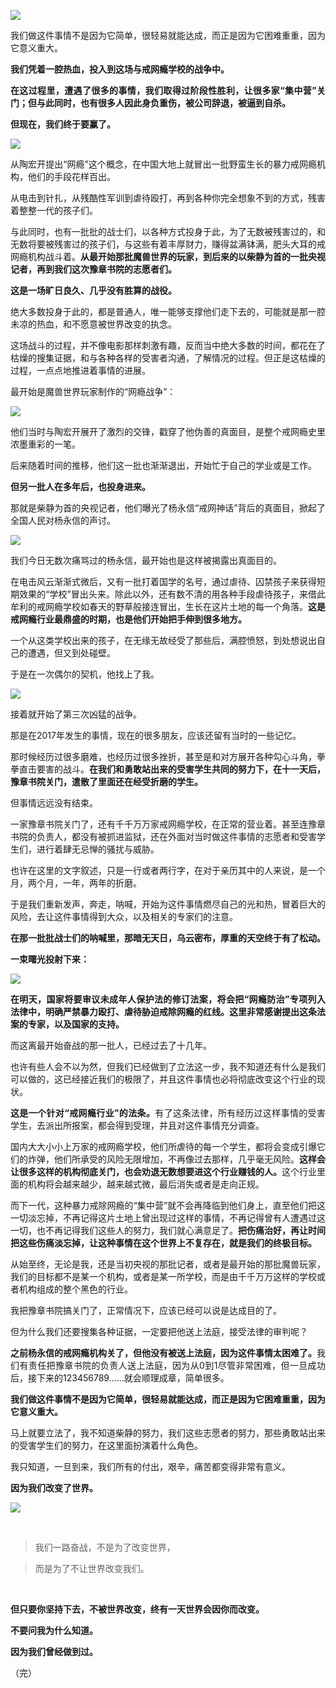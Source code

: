 <p><img src="https://raw.githubusercontent.com/ZjzMisaka/iaders/master/img/2019/11/bc63c-005PR4hXgy1g84npi565ej30rs0fmtk9.jpg"></p>
<div class="preface">我们做这件事情不是因为它简单，很轻易就能达成，而正是因为它困难重重，因为它意义重大。</div>
<p><span id="more-8582"></span></p>
<div class="WB_editor_iframe_new">
<p align="justify">​​<b>我们凭着一腔热血，投入到这场与戒网瘾学校的战争中。</b></p>
<p align="justify"><b>在这过程里，遭遇了很多的事情，我们取得过阶段性胜利，让很多家“集中营”关门；但与此同时，也有很多人因此身负重伤，被公司辞退，被逼到自杀。</b></p>
<p align="justify"><b>但现在，我们终于要赢了。</b></p>
<p class="picbox"><img src="https://raw.githubusercontent.com/ZjzMisaka/iaders/master/img/2019/11/20191103112726-2e170.jpeg"></p>
<p align="justify">从陶宏开提出“网瘾”这个概念，在中国大地上就冒出一批野蛮生长的暴力戒网瘾机构，他们的手段花样百出。</p>
<p align="justify">从电击到针扎，从残酷性军训到虐待殴打，再到各种你完全想象不到的方式，残害着整整一代的孩子们。</p>
<p align="justify">与此同时，也有一批批的战士们，以各种方式投身于此，为了无数被残害过的，和无数将要被残害过的孩子们，与这些有着丰厚财力，赚得盆满钵满，肥头大耳的戒网瘾机构战斗着。<b>从最开始那批魔兽世界的玩家，到后来的以柴静为首的一批央视记者，再到我们这次豫章书院的志愿者们。</b></p>
<p align="justify"><b>这是一场旷日良久、几乎没有胜算的战役。</b></p>
<p align="justify">绝大多数投身于此的，都是普通人，唯一能够支撑他们走下去的，可能就是那一腔未凉的热血，和不愿意被世界改变的执念。</p>
<p align="justify">这场战斗的过程，并不像电影那样刺激有趣，反而当中绝大多数的时间，都花在了枯燥的搜集证据，和与各种各样的受害者沟通，了解情况的过程。但正是这枯燥的过程，一点点地推进着事情的进展。</p>
<p align="justify">最开始是魔兽世界玩家制作的“网瘾战争”：</p>
<p class="picbox"><img src="https://raw.githubusercontent.com/ZjzMisaka/iaders/master/img/2019/11/20191103112729-68328.jpeg"></p>
<p align="justify">他们当时与陶宏开展开了激烈的交锋，戳穿了他伪善的真面目，是整个戒网瘾史里浓墨重彩的一笔。</p>
<p align="justify">后来随着时间的推移，他们这一批也渐渐退出，开始忙于自己的学业或是工作。</p>
<p align="justify"><b>但另一批人在多年后，也投身进来。</b></p>
<p align="justify">那就是柴静为首的央视记者，他们曝光了杨永信“戒网神话”背后的真面目，掀起了全国人民对杨永信的声讨。</p>
<p class="picbox"><img src="https://raw.githubusercontent.com/ZjzMisaka/iaders/master/img/2019/11/20191103112731-61f61.jpeg"></p>
<p align="justify">我们今日无数次痛骂过的杨永信，最开始也是这样被揭露出真面目的。</p>
<p align="justify">在电击风云渐渐式微后，又有一批打着国学的名号，通过虐待、囚禁孩子来获得短期效果的“学校”冒出头来。除此以外，还有数不清的用各种手段虐待孩子，来借此牟利的戒网瘾学校如春天的野草般接连冒出，生长在这片土地的每一个角落。<b>这是戒网瘾行业最鼎盛的时期，也是他们开始把手伸到很多地方。</b></p>
<p align="justify">一个从这类学校出来的孩子，在无缘无故经受了那些后，满腔愤怒，到处想说出自己的遭遇，但又到处碰壁。</p>
<p align="justify">于是在一次偶尔的契机，他找上了我。</p>
<p class="picbox"><img src="https://raw.githubusercontent.com/ZjzMisaka/iaders/master/img/2019/11/20191103112732-aaf47.jpeg"></p>
<p align="justify">接着就开始了第三次凶猛的战争。</p>
<p align="justify">那是在2017年发生的事情，现在的很多朋友，应该还留有当时的一些记忆。</p>
<p align="justify">那时候经历过很多磨难，也经历过很多挫折，甚至是和对方展开各种勾心斗角，拳拳直击要害的战斗。<b>在我们和勇敢站出来的受害学生共同的努力下，在十一天后，豫章书院关门，遣散了里面还在经受折磨的学生。</b></p>
<p align="justify">但事情远远没有结束。</p>
<p align="justify">一家豫章书院关门了，还有千千万万家戒网瘾学校，在正常的营业着。甚至连豫章书院的负责人，都没有被抓进监狱，还在外面对当时做这件事情的志愿者和受害学生们，进行着肆无忌惮的骚扰与威胁。</p>
<p align="justify">也许在这里的文字叙述，只是一行或者两行字，在对于亲历其中的人来说，是一个月，两个月，一年，两年的折磨。</p>
<p align="justify">于是我们重新发声，奔走，呐喊，开始为这件事情燃尽自己的光和热，冒着巨大的风险，去让这件事情得到大众，以及相关的专家们的注意。</p>
<p align="justify"><b>在那一批批战士们的呐喊里，那暗无天日，乌云密布，厚重的天空终于有了松动。</b></p>
<p align="justify"><b>一束曙光投射下来：</b></p>
<p class="picbox"><img src="https://raw.githubusercontent.com/ZjzMisaka/iaders/master/img/2019/11/20191103112733-79508.jpeg"></p>
<p align="justify"><b>在明天，国家将要审议未成年人保护法的修订法案，将会把“网瘾防治”专项列入法律中，明确严禁暴力殴打、虐待胁迫戒除网瘾的红线。这里非常感谢提出这条法案的专家，以及国家的支持。</b></p>
<p align="justify">而这离最开始奋战的那一批人，已经过去了十几年。</p>
<p align="justify">也许有些人会不以为然，但我们已经做到了立法这一步，我不知道还有什么是我们可以做的，这已经接近我们的极限了，并且这件事情也必将彻底改变这个行业的现状。</p>
<p align="justify"><b>这是一个针对“戒网瘾行业”的法条。</b>有了这条法律，所有经历过这样事情的受害学生，去派出所报案，都会得到受理，并且对这件事情充分调查。</p>
<p align="justify">国内大大小小上万家的戒网瘾学校，他们所虐待的每一个学生，都将会变成引爆它们的炸弹，他们所承受的风险无限增加，不再像过去那样，几乎毫无风险。<b>这样会让很多这样的机构彻底关门，也会劝退无数想要进这个行业赚钱的人。</b>这个行业里面的机构将会越来越少，越来越式微，最后消失或者是走向正规。</p>
<p align="justify">而下一代，这种暴力戒除网瘾的“集中营”就不会再降临到他们身上，直至他们把这一切淡忘掉，不再记得这片土地上曾出现过这样的事情，不再记得曾有人遭遇过这一切，也不再记得我们这些人的努力，我们就心满意足了。<b>把伤痛治好，再让时间把这些伤痛淡忘掉，让这种事情在这个世界上不复存在，就是我们的终极目标。</b></p>
<p align="justify">从始至终，无论是我，还是当初央视的那批记者，或者是最开始的那批魔兽玩家，我们的目标都不是某一个机构，或者是某一所学校，而是由千千万万这样的学校或者机构组成的整个黑色的行业。</p>
<p align="justify">我把豫章书院搞关门了，正常情况下，应该已经可以说是达成目的了。</p>
<p align="justify">但为什么我们还要搜集各种证据，一定要把他送上法庭，接受法律的审判呢？</p>
<p align="justify"><b>之前杨永信的戒网瘾机构关了，但他没有被送上法庭，因为这件事情太困难了。</b>我们有责任把豫章书院的负责人送上法庭，因为从0到1尽管非常困难，但一旦成功后，接下来的123456789……就会顺理成章，简单很多。</p>
<p><b>我们做这件事情不是因为它简单，很轻易就能达成，而正是因为它困难重重，因为它意义重大。</b></p>
<p align="justify">马上就要立法了，我不知道柴静的努力，我们这些志愿者的努力，那些勇敢站出来的受害学生们的努力，在这里面扮演着什么角色。</p>
<p align="justify">我只知道，一旦到来，我们所有的付出，艰辛，痛苦都变得非常有意义。</p>
<p align="justify"><b>因为我们改变了世界。</b></p>
<p class="picbox"><img src="https://raw.githubusercontent.com/ZjzMisaka/iaders/master/img/2019/11/20191103112734-934bf.jpeg"></p>
<p align="justify">​</p>
<blockquote><p>我们一路奋战，不是为了改变世界，</p></blockquote>
<blockquote><p>而是为了不让世界改变我们。</p></blockquote>
<p align="justify">​</p>
<p align="justify"><b>但只要你坚持下去，不被世界改变，终有一天世界会因你而改变。</b></p>
<p align="justify"><b>不要问我为什么知道。</b></p>
<p align="justify"><b>因为我们曾经做到过。</b></p>
<p align="justify">（完）​​​​</p>